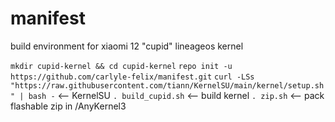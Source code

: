 # manifest

build environment for xiaomi 12 "cupid" lineageos kernel

`mkdir cupid-kernel && cd cupid-kernel`
`repo init -u https://github.com/carlyle-felix/manifest.git`
`curl -LSs "https://raw.githubusercontent.com/tiann/KernelSU/main/kernel/setup.sh" | bash -` <-- KernelSU
`. build_cupid.sh` <-- build kernel
`. zip.sh` <-- pack flashable zip in /AnyKernel3
